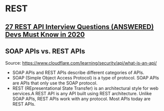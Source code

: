 # REST

## [27 REST API Interview Questions (ANSWERED) Devs Must Know in 2020](https://www.fullstack.cafe/blog/rest-api-interview-questions)

## SOAP APIs vs. REST APIs

Source: https://www.cloudflare.com/learning/security/api/what-is-an-api/

- SOAP APIs and REST APIs describe different categories of APIs.
- SOAP (Simple Object Access Protocol) is a type of protocol. SOAP APIs are APIs that only use the SOAP protocol.
- REST (REpresentational State Transfer) is an architectural style for web services.A REST API is any API built using
REST architecture. Unlike SOAP APIs, REST APIs work with any protocol. Most APIs today are REST APIs.
